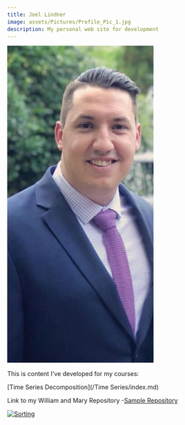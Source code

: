 ```yaml
---
title: Joel Lindner
image: assets/Pictures/Profile_Pic_1.jpg
description: My personal web site for development
---
```


![My Picture](/Pictures/Profile_Pic_1.jpg)

This is content I've developed for my courses:

[Time Series Decomposition](/Time Series/index.md)

Link to my William and Mary Repository
-[Sample Repository](https://github.com/Joel-Lindner/William-and-Mary)

[![Sorting](https://img.youtube.com/vi/UmUiu59e17Q/0.jpg)](http://www.youtube.com/watch?v=UmUiu59e17Q)
